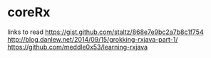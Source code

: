 # coreRx
links to read
https://gist.github.com/staltz/868e7e9bc2a7b8c1f754
http://blog.danlew.net/2014/09/15/grokking-rxjava-part-1/
https://github.com/meddle0x53/learning-rxjava

